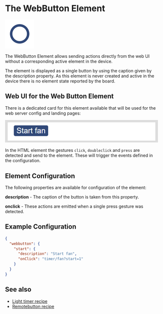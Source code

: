 # The WebButton Element

<div class="excerpt">
  <img src="/i/button.svg">
  <p>The WebButton Element allows sending actions directly from the web UI without a corresponding active element in the device.</p>
</div>

The element is displayed as a single button by using the caption given by the description property.
As this element is never created and active in the device
there is no element state reported by the board.

<!-- ![Button Properties and Actions](elements/buttonapi.png) -->

## Web UI for the Web Button Element

There is a dedicated card for this element available that will be used for the web server config and landing pages:

![WebButton UI](elements/webbuttonui.png)

In the HTML element the gestures `click`, `doubleclick` and `press` are detected and send to the element.
These will trigger the events defined in the configuration.


## Element Configuration

The following properties are available for configuration of the element:

**description** - The caption of the button is taken from this property.

**onclick** - These actions are emitted when a single press gesture was detected.                                


## Example Configuration

```JSON
{
  "webbutton": {
    "start": {
      "description": "Start fan",
      "onClick": "timer/fan?start=1"
    }
  }
}
```


## See also

* [Light timer recipe](???)
* [Remotebutton recipe](???)